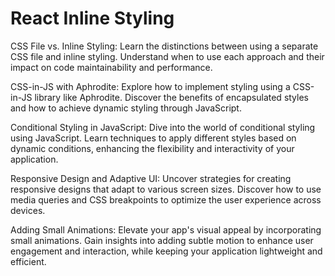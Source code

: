 # React Inline Styling

CSS File vs. Inline Styling: Learn the distinctions between using a separate CSS file and inline styling. Understand when to use each approach and their impact on code maintainability and performance.

CSS-in-JS with Aphrodite: Explore how to implement styling using a CSS-in-JS library like Aphrodite. Discover the benefits of encapsulated styles and how to achieve dynamic styling through JavaScript.

Conditional Styling in JavaScript: Dive into the world of conditional styling using JavaScript. Learn techniques to apply different styles based on dynamic conditions, enhancing the flexibility and interactivity of your application.

Responsive Design and Adaptive UI: Uncover strategies for creating responsive designs that adapt to various screen sizes. Discover how to use media queries and CSS breakpoints to optimize the user experience across devices.

Adding Small Animations: Elevate your app's visual appeal by incorporating small animations. Gain insights into adding subtle motion to enhance user engagement and interaction, while keeping your application lightweight and efficient.
